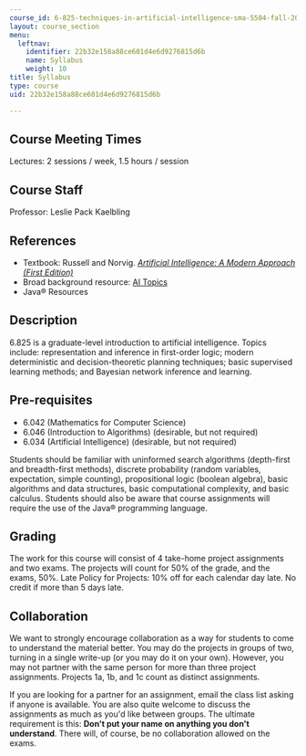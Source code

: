 ```yaml
---
course_id: 6-825-techniques-in-artificial-intelligence-sma-5504-fall-2002
layout: course_section
menu:
  leftnav:
    identifier: 22b32e158a88ce601d4e6d9276815d6b
    name: Syllabus
    weight: 10
title: Syllabus
type: course
uid: 22b32e158a88ce601d4e6d9276815d6b

---
```


Course Meeting Times
--------------------

Lectures: 2 sessions / week, 1.5 hours / session

Course Staff
------------

Professor: Leslie Pack Kaelbling

References
----------

*   Textbook: Russell and Norvig. [_Artificial Intelligence: A Modern Approach (First Edition)_](http://www.cs.berkeley.edu/~russell/aima.html)
*   Broad background resource: [AI Topics](http://aitopics.org/)
*   Java® Resources

Description
-----------

6.825 is a graduate-level introduction to artificial intelligence. Topics include: representation and inference in first-order logic; modern deterministic and decision-theoretic planning techniques; basic supervised learning methods; and Bayesian network inference and learning.

Pre-requisites
--------------

*   6.042 (Mathematics for Computer Science)
*   6.046 (Introduction to Algorithms) (desirable, but not required)
*   6.034 (Artificial Intelligence) (desirable, but not required)

Students should be familiar with uninformed search algorithms (depth-first and breadth-first methods), discrete probability (random variables, expectation, simple counting), propositional logic (boolean algebra), basic algorithms and data structures, basic computational complexity, and basic calculus. Students should also be aware that course assignments will require the use of the Java® programming language.

Grading
-------

The work for this course will consist of 4 take-home project assignments and two exams. The projects will count for 50% of the grade, and the exams, 50%. Late Policy for Projects: 10% off for each calendar day late. No credit if more than 5 days late.

Collaboration
-------------

We want to strongly encourage collaboration as a way for students to come to understand the material better. You may do the projects in groups of two, turning in a single write-up (or you may do it on your own). However, you may not partner with the same person for more than three project assignments. Projects 1a, 1b, and 1c count as distinct assignments.

If you are looking for a partner for an assignment, email the class list asking if anyone is available. You are also quite welcome to discuss the assignments as much as you'd like between groups. The ultimate requirement is this: **Don't put your name on anything you don't understand**. There will, of course, be no collaboration allowed on the exams.